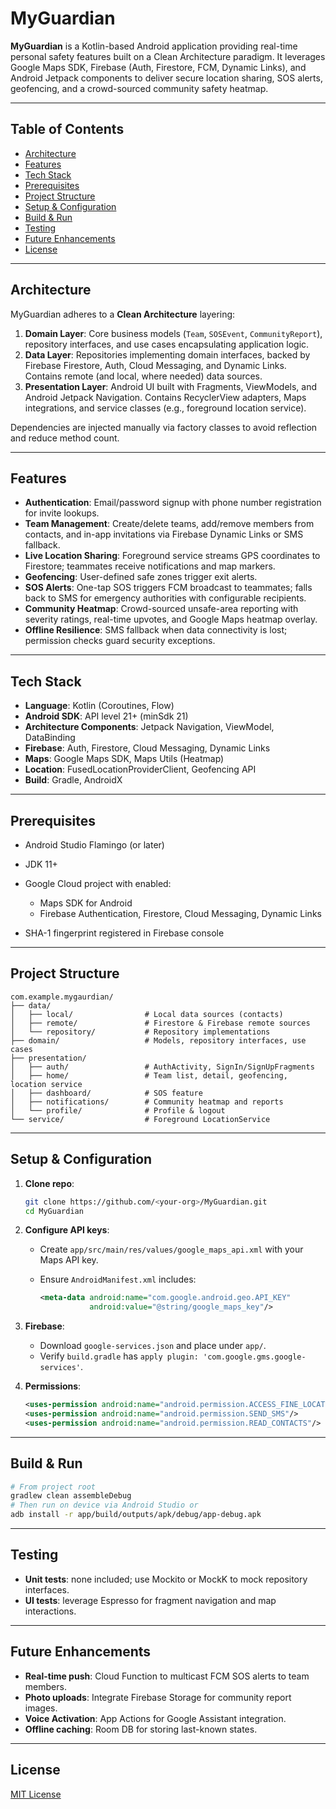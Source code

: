 # MyGuardian

**MyGuardian** is a Kotlin-based Android application providing real-time personal safety features built on a Clean Architecture paradigm. It leverages Google Maps SDK, Firebase (Auth, Firestore, FCM, Dynamic Links), and Android Jetpack components to deliver secure location sharing, SOS alerts, geofencing, and a crowd-sourced community safety heatmap.

---

## Table of Contents

* [Architecture](#architecture)
* [Features](#features)
* [Tech Stack](#tech-stack)
* [Prerequisites](#prerequisites)
* [Project Structure](#project-structure)
* [Setup & Configuration](#setup--configuration)
* [Build & Run](#build--run)
* [Testing](#testing)
* [Future Enhancements](#future-enhancements)
* [License](#license)

---

## Architecture

MyGuardian adheres to a **Clean Architecture** layering:

1. **Domain Layer**: Core business models (`Team`, `SOSEvent`, `CommunityReport`), repository interfaces, and use cases encapsulating application logic.
2. **Data Layer**: Repositories implementing domain interfaces, backed by Firebase Firestore, Auth, Cloud Messaging, and Dynamic Links. Contains remote (and local, where needed) data sources.
3. **Presentation Layer**: Android UI built with Fragments, ViewModels, and Android Jetpack Navigation. Contains RecyclerView adapters, Maps integrations, and service classes (e.g., foreground location service).

Dependencies are injected manually via factory classes to avoid reflection and reduce method count.

---

## Features

* **Authentication**: Email/password signup with phone number registration for invite lookups.
* **Team Management**: Create/delete teams, add/remove members from contacts, and in-app invitations via Firebase Dynamic Links or SMS fallback.
* **Live Location Sharing**: Foreground service streams GPS coordinates to Firestore; teammates receive notifications and map markers.
* **Geofencing**: User-defined safe zones trigger exit alerts.
* **SOS Alerts**: One-tap SOS triggers FCM broadcast to teammates; falls back to SMS for emergency authorities with configurable recipients.
* **Community Heatmap**: Crowd-sourced unsafe-area reporting with severity ratings, real-time upvotes, and Google Maps heatmap overlay.
* **Offline Resilience**: SMS fallback when data connectivity is lost; permission checks guard security exceptions.

---

## Tech Stack

* **Language**: Kotlin (Coroutines, Flow)
* **Android SDK**: API level 21+ (minSdk 21)
* **Architecture Components**: Jetpack Navigation, ViewModel, DataBinding
* **Firebase**: Auth, Firestore, Cloud Messaging, Dynamic Links
* **Maps**: Google Maps SDK, Maps Utils (Heatmap)
* **Location**: FusedLocationProviderClient, Geofencing API
* **Build**: Gradle, AndroidX

---

## Prerequisites

* Android Studio Flamingo (or later)
* JDK 11+
* Google Cloud project with enabled:

  * Maps SDK for Android
  * Firebase Authentication, Firestore, Cloud Messaging, Dynamic Links
* SHA-1 fingerprint registered in Firebase console

---

## Project Structure

```
com.example.mygaurdian/
├── data/
│   ├── local/                # Local data sources (contacts)
│   ├── remote/               # Firestore & Firebase remote sources
│   └── repository/           # Repository implementations
├── domain/                   # Models, repository interfaces, use cases
├── presentation/
│   ├── auth/                 # AuthActivity, SignIn/SignUpFragments
│   ├── home/                 # Team list, detail, geofencing, location service
│   ├── dashboard/            # SOS feature
│   ├── notifications/        # Community heatmap and reports
│   └── profile/              # Profile & logout
└── service/                  # Foreground LocationService
```

---

## Setup & Configuration

1. **Clone repo**:

   ```bash
   git clone https://github.com/<your‑org>/MyGuardian.git
   cd MyGuardian
   ```

2. **Configure API keys**:

   * Create `app/src/main/res/values/google_maps_api.xml` with your Maps API key.
   * Ensure `AndroidManifest.xml` includes:

     ```xml
     <meta-data android:name="com.google.android.geo.API_KEY"
                android:value="@string/google_maps_key"/>
     ```

3. **Firebase**:

   * Download `google-services.json` and place under `app/`.
   * Verify `build.gradle` has `apply plugin: 'com.google.gms.google-services'`.

4. **Permissions**:

   ```xml
   <uses-permission android:name="android.permission.ACCESS_FINE_LOCATION"/>
   <uses-permission android:name="android.permission.SEND_SMS"/>
   <uses-permission android:name="android.permission.READ_CONTACTS"/>
   ```

---

## Build & Run

```bash
# From project root
gradlew clean assembleDebug
# Then run on device via Android Studio or
adb install -r app/build/outputs/apk/debug/app-debug.apk
```

---

## Testing

* **Unit tests**: none included; use Mockito or MockK to mock repository interfaces.
* **UI tests**: leverage Espresso for fragment navigation and map interactions.

---

## Future Enhancements

* **Real-time push**: Cloud Function to multicast FCM SOS alerts to team members.
* **Photo uploads**: Integrate Firebase Storage for community report images.
* **Voice Activation**: App Actions for Google Assistant integration.
* **Offline caching**: Room DB for storing last-known states.

---

## License

[MIT License](LICENSE)
